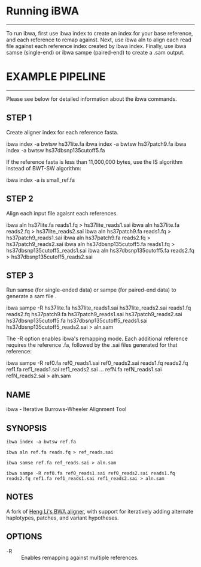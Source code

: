 # Running iBWA

***

To run ibwa, first use ibwa index to create an index for your base reference, and each reference to remap against. Next, use ibwa aln to align each read file against each reference index created by ibwa index. Finally, use ibwa samse (single-end) or ibwa sampe (paired-end) to create a .sam output. 

# EXAMPLE PIPELINE

***

Please see below for detailed information about the ibwa commands.

## STEP 1
Create aligner index for each reference fasta.

<p class='terminal' markdown='1'>
ibwa index -a bwtsw hs37lite.fa
ibwa index -a bwtsw hs37patch9.fa
ibwa index -a bwtsw hs37dbsnp135cutoff5.fa
</p>

If the reference fasta is less than 11,000,000 bytes, use the IS algorithm instead of BWT-SW algorithm:

<p class='terminal' markdown='1'>
ibwa index -a is small_ref.fa
</p>

## STEP 2
Align each input file agaisnt each references.

<p class='terminal' markdown='1'>
ibwa aln hs37lite.fa reads1.fq > hs37lite_reads1.sai
ibwa aln hs37lite.fa reads2.fq > hs37lite_reads2.sai
ibwa aln hs37patch9.fa reads1.fq > hs37patch9_reads1.sai
ibwa aln hs37patch9.fa reads2.fq > hs37patch9_reads2.sai
ibwa aln hs37dbsnp135cutoff5.fa reads1.fq > hs37dbsnp135cutoff5_reads1.sai
ibwa aln hs37dbsnp135cutoff5.fa reads2.fq > hs37dbsnp135cutoff5_reads2.sai
</p>

## STEP 3
Run samse (for single-ended data) or sampe (for paired-end data) to generate a sam file .

<p class='terminal' markdown='1'>
ibwa sampe -R hs37lite.fa hs37lite_reads1.sai hs37lite_reads2.sai reads1.fq reads2.fq hs37patch9.fa hs37patch9_reads1.sai hs37patch9_reads2.sai hs37dbsnp135cutoff5.fa hs37dbsnp135cutoff5_reads1.sai hs37dbsnp135cutoff5_reads2.sai > aln.sam
</p>

The -R option enables ibwa's remapping mode. Each additional reference requires the reference .fa, followed by the .sai files generated for that reference:

<p class='terminal' markdown='1'>
ibwa sampe -R ref0.fa ref0_reads1.sai ref0_reads2.sai reads1.fq reads2.fq ref1.fa ref1_reads1.sai ref1_reads2.sai ... refN.fa refN_reads1.sai refN_reads2.sai > aln.sam
</p>

## NAME
ibwa - Iterative Burrows-Wheeler Alignment Tool

## SYNOPSIS
    ibwa index -a bwtsw ref.fa

    ibwa aln ref.fa reads.fq > ref_reads.sai

    ibwa samse ref.fa ref_reads.sai > aln.sam

    ibwa sampe -R ref0.fa ref0_reads1.sai ref0_reads2.sai reads1.fq reads2.fq ref1.fa ref1_reads1.sai ref1_reads2.sai > aln.sam

## NOTES
A fork of [Heng Li's BWA aligner](http://bio-bwa.sourceforge.net), with support for iteratively adding alternate haplotypes, patches, and variant hypotheses.

## OPTIONS
<dl>
<dt>-R</dt>
<dd>Enables remapping against multiple references.</dd>
</dl>

